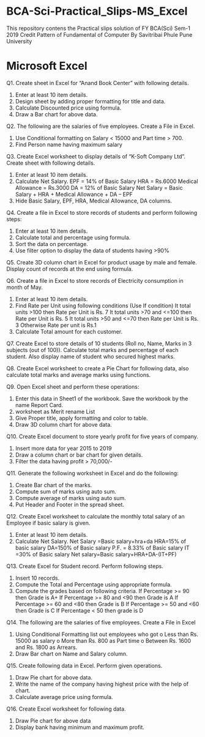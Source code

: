 # BCA-Sci-Practical_Slips-MS_Excel

This repository contens the Practical slips solution of FY BCA(Sci) Sem-1 2019 Credit Pattern of Fundamental of Computer By Savitribai Phule Pune University

# Microsoft Excel

Q1. Create sheet in Excel for “Anand Book Center” with following details.
1) Enter at least 10 item details.
2) Design sheet by adding proper formatting for title and data.
3) Calculate Discounted price using formula.
4) Draw a Bar chart for above data.

Q2. The following are the salaries of five employees. Create a File in Excel.
1) Use Conditional formatting on Salary < 15000 and Part time > 700.
2) Find Person name having maximum salary

Q3. Create Excel worksheet to display details of “K-Soft Company Ltd”. Create sheet with following details.
1) Enter at least 10 item details.
2) Calculate Net Salary. EPF = 14% of Basic Salary HRA = Rs.6000 Medical Allowance = Rs.3000 DA = 12% of Basic Salary
Net Salary = Basic Salary + HRA + Medical Allowance + DA – EPF
3) Hide Basic Salary, EPF, HRA, Medical Allowance, DA columns.

Q4. Create a file in Excel to store records of students and perform following steps:
1) Enter at least 10 item details.
2) Calculate total and percentage using formula.
3) Sort the data on percentage.
4) Use filter option to display the data of students having >90%

Q5. Create 3D column chart in Excel for product usage by male and female. Display count of records at the end using formula.

Q6. Create a file in Excel to store records of Electricity consumption in month of May.
1) Enter at least 10 item details.
2) Find Rate per Unit using following conditions (Use If condition) It total units >100 then Rate per Unit is Rs. 7 It total units >70 and <=100 then Rate per Unit is Rs. 5 It total units >50 and <=70 then Rate per Unit is Rs. 3 Otherwise Rate per unit is Rs.1
3) Calculate Total amount for each customer.

Q7. Create Excel to store details of 10 students (Roll no, Name, Marks in 3 subjects (out of 100)). Calculate total marks and percentage of each student. Also display name of student who secured highest marks.

Q8. Create Excel worksheet to create a Pie Chart for following data, also calculate total marks and average marks using functions.

Q9. Open Excel sheet and perform these operations:
1) Enter this data in Sheet1 of the workbook. Save the workbook by the name Report Card.
2) worksheet as Merit rename List
3) Give Proper title, apply formatting and color to table.
4) Draw 3D column chart for above data.

Q10. Create Excel document to store yearly profit for five years of company.
1) Insert more data for year 2015 to 2019
2) Draw a column chart or bar chart for given details.
3) Filter the data having profit > 70,000/-

Q11. Generate the following worksheet in Excel and do the following:
1) Create Bar chart of the marks.
2) Compute sum of marks using auto sum.
3) Compute average of marks using auto sum.
4) Put Header and Footer in the spread sheet.

Q12. Create Excel worksheet to calculate the monthly total salary of an Employee if basic salary is given.
1) Enter at least 10 item details.
2) Calculate Net Salary.
Net Salary =Basic salary+hra+da
HRA=15% of basic salary
DA=150% of Basic salary
P.F. = 8.33% of Basic salary
IT =30% of Basic salary
Net salary=Basic salary+HRA+DA-(IT+PF)

Q13. Create Excel for Student record. Perform following steps.
1) Insert 10 records.
2) Compute the Total and Percentage using appropriate formula.
3) Compute the grades based on following criteria. 
If Percentage >= 90 then Grade is A+ If Percentage >= 80 and <90 then Grade is A If Percentage >= 60 and <80 then Grade is B If Percentage >= 50 and <60 then Grade is C If Percentage < 50 then grade is D

Q14. The following are the salaries of five employees. Create a File in Excel
1) Using Conditional Formatting list out employees who got o   Less than Rs. 15000 as salary
o   More than Rs. 800 as Part time
o   Between Rs. 1600 and Rs. 1800 as Arrears.
2) Draw Bar chart on Name and Salary column.

Q15. Create following data in Excel. Perform given operations.
1) Draw Pie chart for above data.
2) Write the name of the company having highest price with the help of chart.
3) Calculate average price using formula.

Q16. Create Excel worksheet for following data.
1) Draw Pie chart for above data
2) Display bank having minimum and maximum profit.
